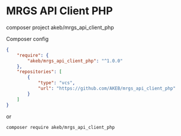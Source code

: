# MRGS API Client PHP

composer project akeb/mrgs_api_client_php

Composer config

```json
{
    "require": {
        "akeb/mrgs_api_client_php": "^1.0.0"
    },
    "repositories": [
        {
            "type": "vcs",
            "url": "https://github.com/AKEB/mrgs_api_client_php"
        }
    ]
}
```

or

```bash
composer require akeb/mrgs_api_client_php
```
